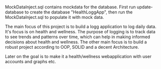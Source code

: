 ﻿MockDataInject.sql contains mockdata for the database.
First run update-database to create the database "HealthLoggApp", then run the MockDataInject.sql to populate it with mock data.

The main focus of this project is to build a logg application to log daily data. It's focus is on health and wellness.
The purpose of logging is to track data to see trends and patterns over time, which can help in making informed decisions about health and wellness.
The other main focus is to build a robust project according to OOP, SOLID and a decent Architecture.

Later on the goal is to make it a health/wellness webapplication with user accounts and graphs etc. 

